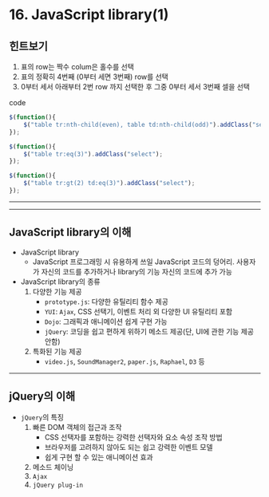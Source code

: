 # 16. JavaScript library(1)



## 힌트보기

1. 표의 row는 짝수 colum은 홀수를 선택
2. 표의 정확히 4번째 (0부터 세면 3번째) row를 선택
3. 0부터 세서 아래부터 2번 row 까지 선택한 후 그중 0부터 세서 3번째 셀을 선택

code

```javascript
$(function(){
    $("table tr:nth-child(even), table td:nth-child(odd)").addClass("select");
});

$(function(){
    $("table tr:eq(3)").addClass("select");
});

$(function(){
    $("table tr:gt(2) td:eq(3)").addClass("select");
});
```

---

---

## JavaScript library의 이해

* JavaScript library
  * JavaScript 프로그래밍 시 유용하게 쓰일 JavaScript 코드의 덩어리. 사용자가 자신의 코드를 추가하거나 library의 기능 자신의 코드에 추가 가능
* JavaScript library의 종류
  1. 다양한 기능 제공
     * `prototype.js`: 다양한 유틸리티 함수 제공
     * `YUI`: `Ajax`, CSS 선택기, 이벤트 처리 외 다양한 UI 유틸리티 포함
     * `Dojo`: 그래픽과 애니메이션 쉽게 구현 가능
     * `jQuery`: 코딩을 쉽고 편하게 위하기 메소드 제공(단, UI에 관한 기능 제공 안함)
  2. 특화된 기능 제공
     * `video.js`, `SoundManager2`, `paper.js`, `Raphael`, `D3` 등

---

## jQuery의 이해

* `jQuery`의 특징
  1. 빠른 DOM 객체의 접근과 조작
     * CSS 선택자를 포함하는 강력한 선택자와 요소 속성 조작 방법
     * 브라우저를 고려하지 않아도 되는 쉽고 강력한 이벤트 모델
     * 쉽게 구현 할 수 있는 애니메이션 효과
  2. 메소드 체이닝
  3. `Ajax`
  4. `jQuery plug-in`

